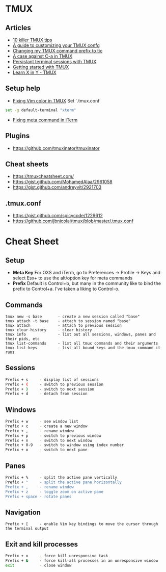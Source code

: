 # TMUX

## Articles
- [10 killer TMUX tips](https://www.sitepoint.com/10-killer-tmux-tips/)
- [A guide to customizing your TMUX confg](https://www.hamvocke.com/blog/a-guide-to-customizing-your-tmux-conf/)
- [Changing my TMUX command prefix to tic](https://zanshin.net/2014/12/27/changing-my-tmux-command-prefix-to-tic/)
- [A case against C-a in TMUX](https://coderwall.com/p/sojscq/a-case-against-c-a-in-tmux)
- [Persistant terminal sessions with TMUX](https://www.linode.com/docs/networking/ssh/persistent-terminal-sessions-with-tmux/)
- [Getting started with TMUX](https://news.ycombinator.com/item?id=9505647)
- [Learn X in Y - TMUX](https://learnxinyminutes.com/docs/tmux/)


## Setup help 
- [Fixing Vim color in TMUX](https://stackoverflow.com/questions/10158508/lose-vim-colorscheme-in-tmux-mode)
Set `.tmux.conf
```bash
set -g default-terminal "xterm"
```

- [Fixing meta command in iTerm](https://superuser.com/questions/649960/option-key-does-not-work-as-meta-in-tmux)


## Plugins
- https://github.com/tmuxinator/tmuxinator


## Cheat sheets
- https://tmuxcheatsheet.com/
- https://gist.github.com/MohamedAlaa/2961058
- https://gist.github.com/andreyvit/2921703


## .tmux.conf
- https://gist.github.com/spicycode/1229612
- https://github.com/jbnicolai/tmux/blob/master/.tmux.conf


# Cheat Sheet

## Setup 

- **Meta Key** For OXS and iTerm, go to Preferences -> Profile -> Keys and select Esx+ to use the alt/option key for meta commands
- **Prefix** Default is Control+b, but many in the community like to bind the prefix to Control+a. I've taken a liking to Control-o. 

## Commands
```
tmux new -s base       - create a new session called "base"
tmux attach -t base    - attach to session named "base" 
tmux attach            - attach to previous session
tmux clear-history     - clear history
tmux info              - list out all sessions, windows, panes and their pids, etc
tmux list-commands     - list all tmux commands and their arguments
tmux list-keys         - list all bound keys and the tmux command it runs
```

## Sessions 
```bash
Prefix + s     - display list of sessions
Prefix + (     - switch to previous session 
Prefix + )     - switch to next session 
Prefix + d     - detach from session 
```

## Windows
```bash
Prefix + w     - see window list 
Prefix + c     - create a new window
Prefix + ,     - rename window
Prefix + p     - switch to previous window 
Prefix + n     - switch to next window 
Prefix + 0-9   - switch to window using index number
Prefix + o     - switch to next pane 
```

## Panes
```bash
Prefix + %     - split the active pane vertically 
Prefix + "     - split the active pane horizontally 
Prefix + ,     - rename window
Prefix + z     - toggle zoom on active pane 
Prefix + space - rotate panes 
```

## Navigation
```
Prefix + [     - enable Vim key bindings to move the cursor through the terminal output 
```

## Exit and kill processes 
```bash
Prefix + x     - force kill unresponsive task 
Prefix + &     - force kill-all processes in an unresponsive window
exit           - close window
```
